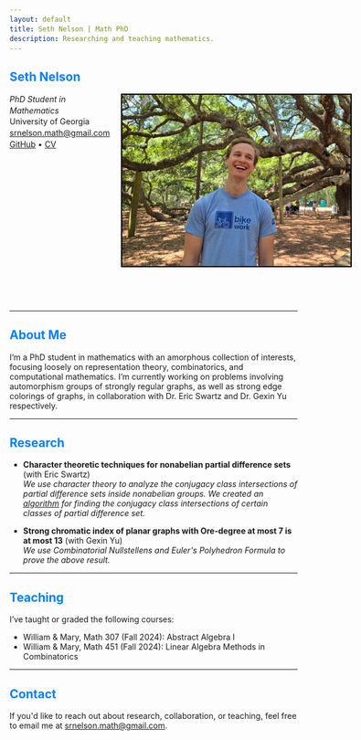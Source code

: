 ```yaml
---
layout: default
title: Seth Nelson | Math PhD
description: Researching and teaching mathematics.
---
```


## <span style="color: #007fff;"><strong>Seth Nelson</strong></span>

<div style="display: flex;">
  <div style="line-height: 1.4em; flex: 1;">
    <em>PhD Student in Mathematics</em><br>
    University of Georgia<br>
    <a href="mailto:&#115;&#114;&#110;&#101;&#108;&#115;&#111;&#110;&#46;&#109;&#97;&#116;&#104;&#64;&#103;&#109;&#97;&#105;&#108;&#46;&#99;&#111;&#109;">
      &#115;&#114;&#110;&#101;&#108;&#115;&#111;&#110;&#46;&#109;&#97;&#116;&#104;&#64;&#103;&#109;&#97;&#105;&#108;&#46;&#99;&#111;&#109;
    </a> <br>
    <a href="https://github.com/srnelson1">GitHub</a> • <a href="/assets/Academic_CV_Template.pdf">CV</a>
  </div>
  <img src="/assets/images/my_portrait.jpg" alt="Headshot" style="width: 400px; margin-left: 20px; margin-bottom: 45px; vertical-align: top; border: 2px solid black;">
</div>

<br>

---

## <span style="color: #007fff;">About Me</span>

I’m a PhD student in mathematics with an amorphous collection of interests, focusing loosely on representation theory, combinatorics, and computational mathematics. I’m currently working on problems involving automorphism groups of strongly regular graphs, as well as strong edge colorings of graphs, in collaboration with Dr. Eric Swartz and Dr. Gexin Yu respectively.

---

## <span style="color: #007fff;">Research</span>

- **Character theoretic techniques for nonabelian partial difference sets** (with Eric Swartz)  
  _We use character theory to analyze the conjugacy class intersections of partial difference sets inside nonabelian groups. We created an <a href="https://github.com/srnelson1/PDS-class-intersections.git">algorithm</a> for finding the conjugacy class intersections of certain classes of partial difference set._
  
- **Strong chromatic index of planar graphs with Ore-degree at most 7 is at most 13** (with Gexin Yu)  
  _We use Combinatorial Nullstellens and Euler's Polyhedron Formula to prove the above result._

---

## <span style="color: #007fff;">Teaching</span>

I’ve taught or graded the following courses:

- William & Mary, Math 307 (Fall 2024): Abstract Algebra I
- William & Mary, Math 451 (Fall 2024): Linear Algebra Methods in Combinatorics

---

## <span style="color: #007fff;">Contact</span>

If you'd like to reach out about research, collaboration, or teaching, feel free to email me at <a href="mailto:&#115;&#114;&#110;&#101;&#108;&#115;&#111;&#110;&#46;&#109;&#97;&#116;&#104;&#64;&#103;&#109;&#97;&#105;&#108;&#46;&#99;&#111;&#109;">&#115;&#114;&#110;&#101;&#108;&#115;&#111;&#110;&#46;&#109;&#97;&#116;&#104;&#64;&#103;&#109;&#97;&#105;&#108;&#46;&#99;&#111;&#109;</a>.





